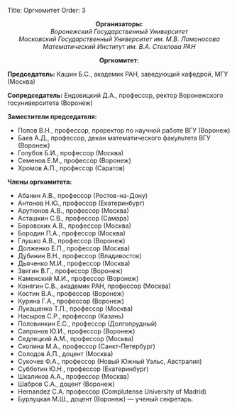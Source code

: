 Title: Оргкомитет
Order: 3

**<center>Организаторы:</center>**
*<center>Воронежский Государственный Университет</center>*
*<center>Московский Государственный Университет им. М.В. Ломоносова</center>*
*<center>Математический Институт им. В.А. Стеклова РАН</center>*

**<center>Оргкомитет:</center>**

**Председатель:** Кашин Б.С., академик РАН, заведующий кафедрой, МГУ (Москва)

**Сопредседатель:** Ендовицкий Д.А., профессор, ректор Воронежского госуниверситета (Воронеж)

**Заместители председателя:**

* Попов В.Н., профессор, проректор по научной работе ВГУ (Воронеж)
* Баев А.Д., профессор, декан математического факультета ВГУ (Воронеж)
* Голубов Б.И., профессор (Москва)
* Семенов Е.М., профессор (Воронеж)
* Хромов А.П., профессор (Саратов)

**Члены оргкомитета:**

* Абанин А.В., профессор (Ростов-на-Дону)
* Антонов Н.Ю., профессор (Екатеринбург)
* Арутюнов А.В., профессор (Москва)
* Асташкин С.В., профессор (Самара)
* Боровских А.В., профессор (Москва)
* Бородин П.А., профессор (Москва)
* Глушко А.В., профессор (Воронеж)
* Долженко Е.П., профессор (Москва)
* Дубинин В.Н., профессор (Владивосток)
* Дьяченко М.И., профессор (Москва)
* Звягин В.Г., профессор (Воронеж)
* Каменский М.И., профессор (Воронеж)
* Конягин С.В., академик РАН, профессор (Москва)
* Костин В.А., профессор (Воронеж)
* Курина Г.А., профессор (Воронеж)
* Лукашенко Т.П., профессор (Москва)
* Насыров С.Р., профессор (Казань)
* Половинкин Е.С., профессор (Долгопрудный)
* <span class="dead">Сапронов Ю.И., профессор (Воронеж)</span>
* Седлецкий А.М., профессор (Москва)
* Скопина М.А., профессор (Санкт-Петербург)
* Солодов А.П., доцент (Москва)
* Сукочев Ф.А., профессор (Новый Южный Уэльс, Австралия)
* Субботин Ю.Н., профессор (Екатеринбург)
* Шкаликов А.А., профессор (Москва)
* Шабров С.А., доцент (Воронеж)
* Hernandez С.А. профессор (Complutense University of Madrid)
* Бурлуцкая М.Ш., доцент (Воронеж) — ученый секретарь.

